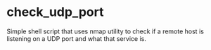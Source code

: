 # check_udp_port
Simple shell script that uses nmap utility to check if a remote host is listening on a UDP port and what that service is. 
